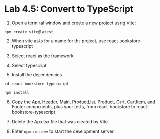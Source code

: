 # Lab 4.5: Convert to TypeScript

1. Open a terminal window and create a new project using Vite:

`npm create vite@latest`

2. When vite asks for a name for the project, use react-bookstore-typescript

3. Select react as the framework

4. Select typescript

5. Install the dependencies

`cd react-bookstore-typescript`

`npm install`

6. Copy the App, Header, Main, ProductList, Product, Cart, CartItem, and Footer components, plus your tests, from react-bookstore to react-bookstore-typescript

7. Delete the App.tsx file that was created by Vite

8. Enter `npm run dev` to start the development server.
